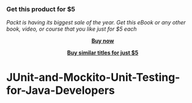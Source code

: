
### Get this product for $5

<i>Packt is having its biggest sale of the year. Get this eBook or any other book, video, or course that you like just for $5 each</i>


<b><p align='center'>[Buy now](https://packt.link/9781801078337)</p></b>


<b><p align='center'>[Buy similar titles for just $5](https://subscription.packtpub.com/search)</p></b>


# JUnit-and-Mockito-Unit-Testing-for-Java-Developers